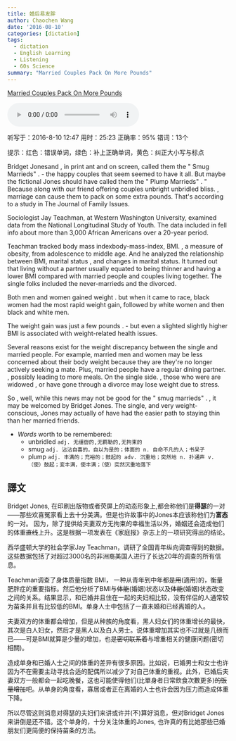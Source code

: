 ```yaml
---
title: 婚后易发胖
author: Chaochen Wang
date: '2016-08-10'
categories: [dictation]
tags:
  - dictation
  - English Learning
  - Listening
  - 60s Science
summary: "Married Couples Pack On More Pounds"
---
```


[Married Couples Pack On More Pounds](http://www.scientificamerican.com/podcast/episode/married-couples-pack-on-more-pounds/)

<audio src="/mp3/160503MarriedWeight.mp3" controls="controls">
Your browser does not support the audio element.
你的瀏覽器不支持音頻播放。請使用chrome科學上網。
</audio>


听写于：2016-8-10 12:47	用时：25:23
正确率：95%	错词：13个

<!--我的听写开始-->

<div>
提示：<span class="diff_off">红色</span>：错误单词，<span class="diff_add">绿色</span>：补上正确单词，<span class="diff_alert">黄色</span>：纠正大小写与标点

<p class="linetext">Bridget Jones<span class="diff_off">and</span> <span class="diff_alert">,</span> <span class="diff_add">in</span> print <span class="diff_off">ant</span> <span class="diff_add">and</span> on screen<span class="diff_alert">,</span> called them the " Smug Marrieds" <span class="diff_alert">.</span> <span class="diff_add">-</span> <span class="diff_alert" title="The ">the </span>happy couples that <span class="diff_off">seem</span> <span class="diff_add">seemed</span> to have it all. But maybe the fictional Jones should have called them the " Plump Marrieds<span class="diff_alert">"</span> . <span class="diff_alert">"</span> Because along with <span class="diff_off">our</span> <span class="diff_off">friend</span> <span class="diff_add">offering</span> couples <span class="diff_off">unbright</span> <span class="diff_add">unbridled</span> bliss<span class="diff_alert">.</span> <span class="diff_alert">,</span> <span class="diff_alert" title="Marriage ">marriage </span>can cause them to pack on some extra pounds. That's according to a study in <span class="diff_alert" title="the ">The </span>Journal of Family Issues. </p><p class="linetext">Sociologist Jay Teachman<span class="diff_alert">,</span> at Western Washington University<span class="diff_alert">,</span> examined data from the National Longitudinal Study of Youth. The data included <span class="diff_off">in</span> <span class="diff_off">fell</span> <span class="diff_add">info</span> about more than <span class="diff_alert" title="3000 ">3,000 </span>African Americans over a 20-year period. </p><p class="linetext">Teachman tracked <span class="diff_off">body</span> <span class="diff_off">mass</span> <span class="diff_off">index</span><span class="diff_add">body-mass-index</span>, BMI<span class="diff_alert">.</span> <span class="diff_alert">,</span> <span class="diff_alert" title="A ">a </span>measure of obesity<span class="diff_alert">,</span> from adolescence to middle age. And he analyzed the relationship between BMI, marital status <span class="diff_alert">,</span> and changes in marital status. It turned out that living without a partner usually equated to being thinner and having a lower BMI compared with married people and couples living together. The single folks included the <span class="diff_alert" title="never marrieds" >never-marrieds</span>  and <span class="diff_off">the</span> divorced. </p><p class="linetext">Both men and women gained weight <span class="diff_alert">.</span> <span class="diff_alert" title="But ">but </span>when it came to race, black women had the most rapid weight gain<span class="diff_alert">,</span> followed by white women and then black and white men. </p><p class="linetext">The weight gain was just a few pounds <span class="diff_alert">.</span> <span class="diff_add">-</span> <span class="diff_alert" title="But ">but </span>even a <span class="diff_off">slighted</span> <span class="diff_add">slightly</span> higher BMI is associated with weight-related health issues. </p><p class="linetext">Several reasons exist for the weight discrepancy between <span class="diff_add">the</span> single and married people. For example, married men and women may be less concerned about their body weight because <span class="diff_off">they</span> <span class="diff_off">are</span> <span class="diff_add">they're</span> <span class="diff_add">no</span> longer actively seeking a mate. Plus<span class="diff_alert">,</span> married people have a regular dining partner<span class="diff_alert">.</span> <span class="diff_alert">,</span> <span class="diff_alert" title="Possibly ">possibly </span>leading to more meals. On the single side<span class="diff_alert">.</span> <span class="diff_alert">,</span> <span class="diff_alert" title="Those ">those </span>who <span class="diff_off">were</span> <span class="diff_add">are</span> widowed <span class="diff_alert">,</span> or have gone through a divorce may lose weight due to stress. </p><p class="linetext">So <span class="diff_alert">,</span> <span class="diff_off">well</span><span class="diff_alert">,</span> <span class="diff_add">while</span> this news may not be good for the <span class="diff_alert">"</span> <span class="diff_alert" title="Smug ">smug </span><span class="diff_alert" title="Marrieds">marrieds</span><span class="diff_alert">"</span> <span class="diff_alert">.</span> <span class="diff_alert">,</span> <span class="diff_alert" title="It ">it </span>may be welcomed by Bridget Jones. The single<span class="diff_alert">,</span> and very weight-conscious<span class="diff_alert">,</span> Jones may actually <span class="diff_off">of</span> <span class="diff_add">have</span> had the easier path to staying thin than her married friends.</p>
</div>

* _Words_ worth to be remembered:
    * unbridled `adj. 无缰辔的,无羁勒的,无拘束的`
    * smug `adj. 沾沾自喜的，自以为是的；体面的 n. 自命不凡的人；书呆子`
    * plump `adj. 丰满的；充裕的；鼓起的 adv. 沉重地；突然地 n. 扑通声 v. （使）鼓起；变丰满，使丰满；（使）突然沉重地落下`


## 譯文

Bridget Jones, 在印刷出版物或者荧屏上的动态形象上,都会称他们是**得瑟**的一对——那些欢喜冤家看上去十分美满。但是也许故事中的Jones本应该称他们为**富态**的一对。 因为，除了提供给夫妻双方无拘束的幸福生活以外，婚姻还会造成他们的体重~~直线~~上升。这是根据一项发表在《家庭报》杂志上的一项研究得出的结论。

西华盛顿大学的社会学家Jay Teachman，调研了全国青年纵向调查得到的数据。这些数据包括了对超过3000名的非洲裔美国人进行了长达20年的调查的所有信息。

Teachman调查了身体质量指数 BMI， 一种从青年到中年都~~是用~~(適用)的，衡量肥胖症的重要指标。然后他分析了BMI与~~体能~~(婚姻)状态以及~~体能~~(婚姻)状态改变之间的关系。结果显示，和已婚并且住在一起的夫妇相比较，没有伴侣的人通常较为苗条并且有比较低的BMI。单身人士中包括了一直未婚和已经离婚的人。

夫妻双方的体重都会增加，但是从种族的角度看，黑人妇女们的体重增长的最快，其次是白人妇女，然后才是黑人以及白人男士。说体重增加其实也不过就是几磅而已——可是BMI就算是少量的增加，也~~是密切联系着~~与增重相关的健康问题(密切相關)。

造成单身和已婚人士之间的体重的差异有很多原因。比如说，已婚男士和女士也许因为不在需要主动寻找合适的配偶所以减少了对自己体重的重视。此外，已婚后夫妻双方一般都会一起吃晚餐，这也可能使得他们(比單身者日常飲食次數更多)~~的饭量增加~~吧。从单身的角度看，寡居或者正在离婚的人士也许会因为压力而造成体重下降。

所以尽管这则消息对得瑟的夫妇们来讲或许并(不)算好消息，但对Bridget Jones来讲倒是还不错。这个单身的，十分关注体重的Jones, 也许真的有比她那些已婚朋友们更简便的保持苗条的方法。
